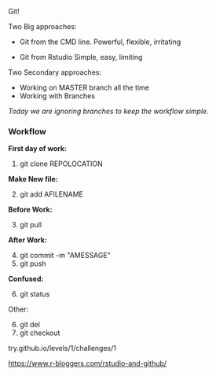 Git!

Two Big approaches:

- Git from the CMD line.
      Powerful, flexible, irritating

- Git from Rstudio
      Simple, easy, limiting

Two Secondary approaches:
- Working on MASTER branch all the time
- Working with Branches

*Today we are ignoring branches to keep the workflow simple.*

### Workflow

**First day of work:**

1. git clone REPOLOCATION

**Make New file:**

2. git add AFILENAME

**Before Work:**

3. git pull

**After Work:**

4. git commit -m "AMESSAGE"
5. git push

**Confused:**

6. git status

Other:

6. git del
7. git checkout



try.github.io/levels/1/challenges/1


https://www.r-bloggers.com/rstudio-and-github/
